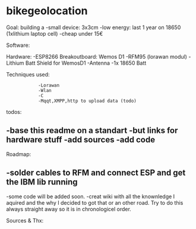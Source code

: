 # bikegeolocation

Goal: building a -small device: 3x3cm
                 -low energy: last 1 year on 18650 (1xlithium laptop cell)
                 -cheap under 15€ 
               
Software: 





Hardware: -ESP8266 Breakoutboard: Wemos D1 
          -RFM95 (lorawan modul)
          -Lithium Batt Shield for WemosD1
          -Antenna
          -1x 18650 Batt 
          

Techniques used: 

                -Lorawan
                -Wlan
                -C 
                -Mqqt,XMPP,http to upload data (todo) 
    
todos: 

-base this readme on a standart 
-but links for hardware stuff
-add sources 
-add code 
-
                
Roadmap: 

-solder cables to RFM and connect ESP and get the IBM lib running 
-
-some code will be added soon. 
-creat wiki with all the knownledge I aquired and the why I decided to got that or an other road. Try to do this always straight away so it is in chronologicel order. 

Sources & Thx: 


